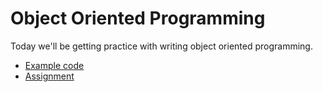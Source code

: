 # Object Oriented Programming

Today we'll be getting practice with writing object oriented programming.

* [Example code](code)
* [Assignment](assignment.md)
